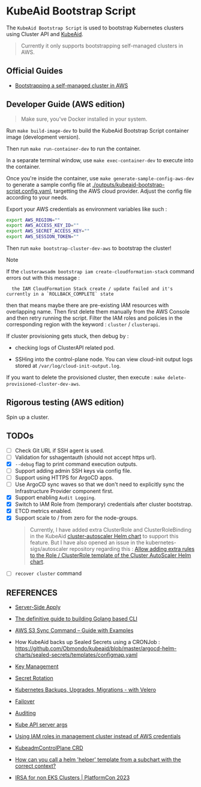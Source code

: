 # KubeAid Bootstrap Script

The `KubeAid Bootstrap Script` is used to bootstrap Kubernetes clusters using Cluster API and [KubeAid](https://github.com/Obmondo/KubeAid).

> Currently it only supports bootstrapping self-managed clusters in AWS.

## Official Guides

- [Bootstrapping a self-managed cluster in AWS](https://github.com/Obmondo/KubeAid/blob/master/docs/aws/capi/cluster.md)

## Developer Guide (AWS edition)

> Make sure, you've Docker installed in your system.

Run `make build-image-dev` to build the KubeAid Bootstrap Script container image (development version).

Then run `make run-container-dev` to run the container.

In a separate terminal window, use `make exec-container-dev` to execute into the container.

Once you're inside the container, use `make generate-sample-config-aws-dev` to generate a sample config file at [./outputs/kubeaid-bootstrap-script.config.yaml](./outputs/kubeaid-bootstrap-script.config.yaml), targetting the AWS cloud provider. Adjust the config file according to your needs.

Export your AWS credentials as environment variables like such :

```sh
export AWS_REGION=""
export AWS_ACCESS_KEY_ID=""
export AWS_SECRET_ACCESS_KEY=""
export AWS_SESSION_TOKEN=""
```

Then run `make bootstrap-cluster-dev-aws` to bootstrap the cluster!

> [!NOTE]
> If the `clusterawsadm bootstrap iam create-cloudformation-stack` command errors out with this message :
>
> 		the IAM CloudFormation Stack create / update failed and it's currently in a `ROLLBACK_COMPLETE` state
>
> then that means maybe there are pre-existing IAM resources with overlapping name. Then first delete them manually from the AWS Console and then retry running the script. Filter the IAM roles and policies in the corresponding region with the keyword : `cluster` / `clusterapi`.

If cluster provisioning gets stuck, then debug by :

- checking logs of ClusterAPI related pod.

- SSHing into the control-plane node. You can view cloud-init output logs stored at `/var/log/cloud-init-output.log`.

If you want to delete the provisioned cluster, then execute : `make delete-provisioned-cluster-dev-aws`.

## Rigorous testing (AWS edition)

Spin up a cluster.

## TODOs

- [ ] Check Git URL if SSH agent is used.
- [ ] Validation for sshagentauth (should not accept https url).
- [x] `--debug` flag to print command execution outputs.
- [ ] Support adding admin SSH keys via config file.
- [ ] Support using HTTPS for ArgoCD apps.
- [ ] Use ArgoCD sync waves so that we don't need to explicitly sync the Infrastructure Provider component first.
- [x] Support enabling `Audit Logging`.
- [x] Switch to IAM Role from (temporary) credentials after cluster bootstrap.
- [x] ETCD metrics enabled.
- [x] Support scale to / from zero for the node-groups.
  > Currently, I have added extra ClusterRole and ClusterRoleBinding in the KubeAid [cluster-autoscaler Helm chart](https://github.com/Obmondo/kubeaid/tree/master/argocd-helm-charts/cluster-autoscaler) to support this feature.
  > But I have also opened an issue in the kubernetes-sigs/autoscaler repository regarding this : [Allow adding extra rules to the Role / ClusterRole template of the Cluster AutoScaler Helm chart](https://github.com/kubernetes/autoscaler/issues/7680).
- [ ] `recover cluster` command

## REFERENCES

- [Server-Side Apply](https://kubernetes.io/docs/reference/using-api/server-side-apply/#comparison-with-client-side-apply)

- [The definitive guide to building Golang based CLI](https://www.youtube.com/watch?v=SSRIn5DAmyw)

- [AWS S3 Sync Command – Guide with Examples](https://spacelift.io/blog/aws-s3-sync)

- How KubeAid backs up Sealed Secrets using a CRONJob : https://github.com/Obmondo/kubeaid/blob/master/argocd-helm-charts/sealed-secrets/templates/configmap.yaml

- [Key Management](https://playbook.stakater.com/content/workshop/sealed-secrets/management.html)

- [Secret Rotation](https://github.com/bitnami-labs/sealed-secrets?tab=readme-ov-file#secret-rotation)

- [Kubernetes Backups, Upgrades, Migrations - with Velero](https://youtu.be/zybLTQER0yY?si=qOZcizBqPOeouJ7y)

- [Failover](https://docs.hetzner.com/robot/dedicated-server/ip/failover/)

- [Auditing](https://kubernetes.io/docs/tasks/debug/debug-cluster/audit/)

- [Kube API server args](https://kubernetes.io/docs/reference/command-line-tools-reference/kube-apiserver/)

- [Using IAM roles in management cluster instead of AWS credentials](https://cluster-api-aws.sigs.k8s.io/topics/using-iam-roles-in-mgmt-cluster)

- [KubeadmControlPlane CRD](https://github.com/kubernetes-sigs/cluster-api/blob/main/controlplane/kubeadm/config/crd/bases/controlplane.cluster.x-k8s.io_kubeadmcontrolplanes.yaml)

- [How can you call a helm 'helper' template from a subchart with the correct context?](https://stackoverflow.com/questions/47791971/how-can-you-call-a-helm-helper-template-from-a-subchart-with-the-correct-conte)

- [IRSA for non EKS Clusters | PlatformCon 2023](https://www.youtube.com/watch?v=otmLHWW3Tos)
